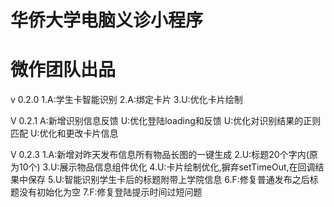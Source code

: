 # 华侨大学电脑义诊小程序  
# 微作团队出品  

v 0.2.0
1.A:学生卡智能识别
2.A:绑定卡片
3.U:优化卡片绘制

V 0.2.1
A:新增识别信息反馈
U:优化登陆loading和反馈
U:优化对识别结果的正则匹配
U:优化和更改卡片信息

V 0.2.3
1.A:新增对昨天发布信息所有物品长图的一键生成
2.U:标题20个字内(原为10个)
3.U:展示物品信息组件优化
4.U:卡片绘制优化,摒弃setTimeOut,在回调结果中保存
5.U:智能识别学生卡后的标题附带上学院信息
6.F:修复普通发布之后标题没有初始化为空
7.F:修复登陆提示时间过短问题
